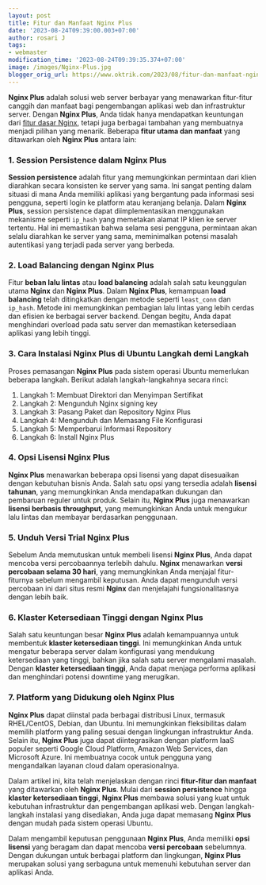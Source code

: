 ```yaml
---
layout: post
title: Fitur dan Manfaat Nginx Plus
date: '2023-08-24T09:39:00.003+07:00'
author: rosari J
tags:
- webmaster
modification_time: '2023-08-24T09:39:35.374+07:00'
image: /images/Nginx-Plus.jpg
blogger_orig_url: https://www.oktrik.com/2023/08/fitur-dan-manfaat-nginx-plus.html
---
```


**Nginx Plus** adalah solusi web server berbayar yang menawarkan fitur-fitur canggih dan manfaat bagi pengembangan aplikasi web dan infrastruktur server. Dengan **Nginx Plus**, Anda tidak hanya mendapatkan keuntungan dari [fitur dasar Nginx](https://www.oktrik.com/2023/08/perbedaan-mendasar-antar-apache-dan.html), tetapi juga berbagai tambahan yang membuatnya menjadi pilihan yang menarik. Beberapa **fitur utama dan manfaat** yang ditawarkan oleh **Nginx Plus** antara lain:

### 1. **Session Persistence dalam Nginx Plus**
**Session persistence** adalah fitur yang memungkinkan permintaan dari klien diarahkan secara konsisten ke server yang sama. Ini sangat penting dalam situasi di mana Anda memiliki aplikasi yang bergantung pada informasi sesi pengguna, seperti login ke platform atau keranjang belanja. Dalam **Nginx Plus**, session persistence dapat diimplementasikan menggunakan mekanisme seperti `ip_hash` yang memetakan alamat IP klien ke server tertentu. Hal ini memastikan bahwa selama sesi pengguna, permintaan akan selalu diarahkan ke server yang sama, meminimalkan potensi masalah autentikasi yang terjadi pada server yang berbeda.

### 2. **Load Balancing dengan Nginx Plus**
Fitur **beban lalu lintas** atau **load balancing** adalah salah satu keunggulan utama **Nginx** dan **Nginx Plus**. Dalam **Nginx Plus**, kemampuan **load balancing** telah ditingkatkan dengan metode seperti `least_conn` dan `ip_hash`. Metode ini memungkinkan pembagian lalu lintas yang lebih cerdas dan efisien ke berbagai server backend. Dengan begitu, Anda dapat menghindari overload pada satu server dan memastikan ketersediaan aplikasi yang lebih tinggi.

### 3. **Cara Instalasi Nginx Plus di Ubuntu Langkah demi Langkah**
Proses pemasangan **Nginx Plus** pada sistem operasi Ubuntu memerlukan beberapa langkah. Berikut adalah langkah-langkahnya secara rinci:
1. Langkah 1: Membuat Direktori dan Menyimpan Sertifikat
2. Langkah 2: Mengunduh Nginx signing key
3. Langkah 3: Pasang Paket dan Repository Nginx Plus
4. Langkah 4: Mengunduh dan Memasang File Konfigurasi
5. Langkah 5: Memperbarui Informasi Repository
6. Langkah 6: Install Nginx Plus

### 4. **Opsi Lisensi Nginx Plus**
**Nginx Plus** menawarkan beberapa opsi lisensi yang dapat disesuaikan dengan kebutuhan bisnis Anda. Salah satu opsi yang tersedia adalah **lisensi tahunan**, yang memungkinkan Anda mendapatkan dukungan dan pembaruan reguler untuk produk. Selain itu, **Nginx Plus** juga menawarkan **lisensi berbasis throughput**, yang memungkinkan Anda untuk mengukur lalu lintas dan membayar berdasarkan penggunaan.

### 5. **Unduh Versi Trial Nginx Plus**
Sebelum Anda memutuskan untuk membeli lisensi **Nginx Plus**, Anda dapat mencoba versi percobaannya terlebih dahulu. **Nginx** menawarkan **versi percobaan selama 30 hari**, yang memungkinkan Anda menjajal fitur-fiturnya sebelum mengambil keputusan. Anda dapat mengunduh versi percobaan ini dari situs resmi **Nginx** dan menjelajahi fungsionalitasnya dengan lebih baik.

### 6. **Klaster Ketersediaan Tinggi dengan Nginx Plus**
Salah satu keuntungan besar **Nginx Plus** adalah kemampuannya untuk membentuk **klaster ketersediaan tinggi**. Ini memungkinkan Anda untuk mengatur beberapa server dalam konfigurasi yang mendukung ketersediaan yang tinggi, bahkan jika salah satu server mengalami masalah. Dengan **klaster ketersediaan tinggi**, Anda dapat menjaga performa aplikasi dan menghindari potensi downtime yang merugikan.

### 7. **Platform yang Didukung oleh Nginx Plus**
**Nginx Plus** dapat diinstal pada berbagai distribusi Linux, termasuk RHEL/CentOS, Debian, dan Ubuntu. Ini memungkinkan fleksibilitas dalam memilih platform yang paling sesuai dengan lingkungan infrastruktur Anda. Selain itu, **Nginx Plus** juga dapat diintegrasikan dengan platform IaaS populer seperti Google Cloud Platform, Amazon Web Services, dan Microsoft Azure. Ini membuatnya cocok untuk pengguna yang mengandalkan layanan cloud dalam operasionalnya.

Dalam artikel ini, kita telah menjelaskan dengan rinci **fitur-fitur dan manfaat** yang ditawarkan oleh **Nginx Plus**. Mulai dari **session persistence** hingga **klaster ketersediaan tinggi**, **Nginx Plus** membawa solusi yang kuat untuk kebutuhan infrastruktur dan pengembangan aplikasi web. Dengan langkah-langkah instalasi yang disediakan, Anda juga dapat memasang **Nginx Plus** dengan mudah pada sistem operasi Ubuntu.

Dalam mengambil keputusan penggunaan **Nginx Plus**, Anda memiliki **opsi lisensi** yang beragam dan dapat mencoba **versi percobaan** sebelumnya. Dengan dukungan untuk berbagai platform dan lingkungan, **Nginx Plus** merupakan solusi yang serbaguna untuk memenuhi kebutuhan server dan aplikasi Anda.